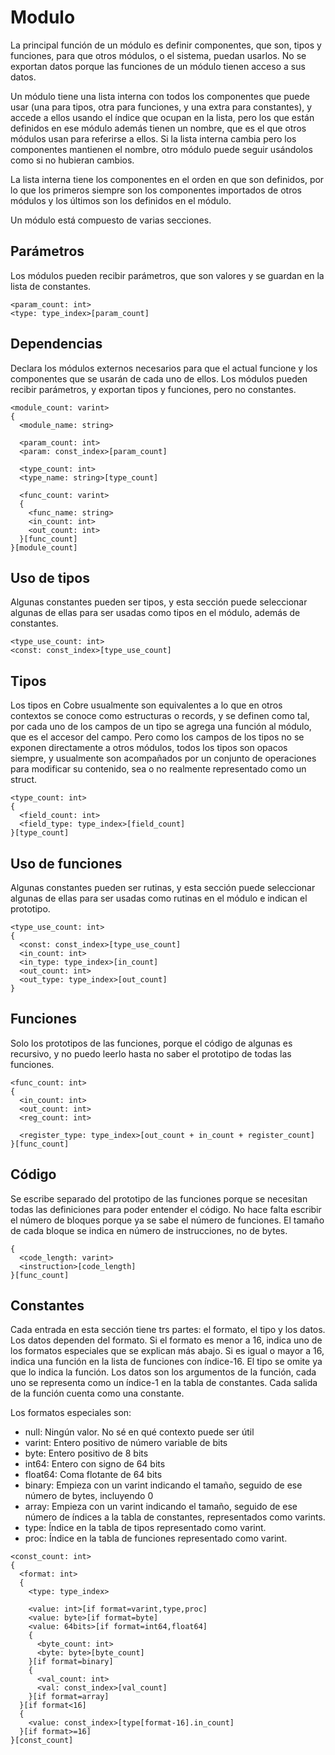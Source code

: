 # Modulo

La principal función de un módulo es definir componentes, que son, tipos y funciones, para que otros módulos, o el sistema, puedan usarlos. No se exportan datos porque las funciones de un módulo tienen acceso a sus datos.

Un módulo tiene una lista interna con todos los componentes que puede usar (una para tipos, otra para funciones, y una extra para constantes), y accede a ellos usando el índice que ocupan en la lista, pero los que están definidos en ese módulo además tienen un nombre, que es el que otros módulos usan para referirse a ellos. Si la lista interna cambia pero los componentes mantienen el nombre, otro módulo puede seguir usándolos como si no hubieran cambios.

La lista interna tiene los componentes en el orden en que son definidos, por lo que los primeros siempre son los componentes importados de otros módulos y los últimos son los definidos en el módulo.

Un módulo está compuesto de varias secciones.

## Parámetros

Los módulos pueden recibir parámetros, que son valores y se guardan en la lista de constantes.

~~~
<param_count: int>
<type: type_index>[param_count]
~~~

## Dependencias

Declara los módulos externos necesarios para que el actual funcione y los componentes que se usarán de cada uno de ellos. Los módulos pueden recibir parámetros, y exportan tipos y funciones, pero no constantes.

~~~
<module_count: varint>
{
  <module_name: string>

  <param_count: int>
  <param: const_index>[param_count]

  <type_count: int>
  <type_name: string>[type_count]

  <func_count: varint>
  {
    <func_name: string>
    <in_count: int>
    <out_count: int>
  }[func_count]
}[module_count]
~~~

## Uso de tipos

Algunas constantes pueden ser tipos, y esta sección puede seleccionar algunas de ellas para ser usadas como tipos en el módulo, además de constantes.

~~~
<type_use_count: int>
<const: const_index>[type_use_count]
~~~

## Tipos

Los tipos en Cobre usualmente son equivalentes a lo que en otros contextos se conoce como estructuras o records, y se definen como tal, por cada uno de los campos de un tipo se agrega una función al módulo, que es el accesor del campo. Pero como los campos de los tipos no se exponen directamente a otros módulos, todos los tipos son opacos siempre, y usualmente son acompañados por un conjunto de operaciones para modificar su contenido, sea o no realmente representado como un struct.

~~~
<type_count: int>
{
  <field_count: int>
  <field_type: type_index>[field_count]
}[type_count]
~~~

## Uso de funciones

Algunas constantes pueden ser rutinas, y esta sección puede seleccionar algunas de ellas para ser usadas como rutinas en el módulo e indican el prototipo.

~~~
<type_use_count: int>
{
  <const: const_index>[type_use_count]
  <in_count: int>
  <in_type: type_index>[in_count]
  <out_count: int>
  <out_type: type_index>[out_count]
}
~~~

## Funciones

Solo los prototipos de las funciones, porque el código de algunas es recursivo, y no puedo leerlo hasta no saber el prototipo de todas las funciones.

~~~
<func_count: int>
{
  <in_count: int>
  <out_count: int>
  <reg_count: int>

  <register_type: type_index>[out_count + in_count + register_count]
}[func_count]
~~~

## Código

Se escribe separado del prototipo de las funciones porque se necesitan todas las definiciones para poder entender el código. No hace falta escribir el número de bloques porque ya se sabe el número de funciones. El tamaño de cada bloque se indica en número de instrucciones, no de bytes.

~~~
{
  <code_length: varint>
  <instruction>[code_length]
}[func_count]
~~~

## Constantes

Cada entrada en esta sección tiene trs partes: el formato, el tipo y los datos. Los datos dependen del formato. Si el formato es menor a 16, indica uno de los formatos especiales que se explican más abajo. Si es igual o mayor a 16, indica una función en la lista de funciones con índice-16. El tipo se omite ya que lo indica la función. Los datos son los argumentos de la función, cada uno se representa como un índice-1 en la tabla de constantes. Cada salida de la función cuenta como una constante.

Los formatos especiales son:

- null: Ningún valor. No sé en qué contexto puede ser útil
- varint: Entero positivo de número variable de bits
- byte: Entero positivo de 8 bits
- int64: Entero con signo de 64 bits
- float64: Coma flotante de 64 bits
- binary: Empieza con un varint indicando el tamaño, seguido de ese número de bytes, incluyendo 0
- array: Empieza con un varint indicando el tamaño, seguido de ese número de índices a la tabla de constantes, representados como varints.
- type: Índice en la tabla de tipos representado como varint.
- proc: Índice en la tabla de funciones representado como varint.

~~~
<const_count: int>
{
  <format: int>
  {
    <type: type_index>

    <value: int>[if format=varint,type,proc]
    <value: byte>[if format=byte]
    <value: 64bits>[if format=int64,float64]
    {
      <byte_count: int>
      <byte: byte>[byte_count]
    }[if format=binary]
    {
      <val_count: int>
      <val: const_index>[val_count]
    }[if format=array]
  }[if format<16]
  {
    <value: const_index>[type[format-16].in_count]
  }[if format>=16]
}[const_count]
~~~


